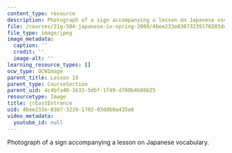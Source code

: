```yaml
---
content_type: resource
description: Photograph of a sign accompanying a lesson on Japanese vocabulary.
file: /courses/21g-504-japanese-iv-spring-2009/4bee233e03073239170203ddb0a435e0_jrEastEntrance.jpg
file_type: image/jpeg
image_metadata:
  caption: ''
  credit: ''
  image-alt: ''
learning_resource_types: []
ocw_type: OCWImage
parent_title: Lesson 19
parent_type: CourseSection
parent_uid: 4c4bfa40-1b33-5dbf-1f49-d700b4b86b25
resourcetype: Image
title: jrEastEntrance
uid: 4bee233e-0307-3239-1702-03ddb0a435e0
video_metadata:
  youtube_id: null
---
```

Photograph of a sign accompanying a lesson on Japanese vocabulary.